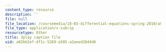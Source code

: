 ```yaml
---
content_type: resource
description: ''
file: null
file_location: /coursemedia/18-03-differential-equations-spring-2010/a02bb2efdf1c5269a505a2aeed38d4d8_WBJ_iXudb-s.vtt
file_type: application/x-subrip
resourcetype: Other
title: 3play caption file
uid: a02bb2ef-df1c-5269-a505-a2aeed38d4d8
---
```

